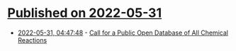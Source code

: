 # [Published on 2022-05-31](index.md)

* [2022-05-31, 04:47:48](https://news.ycombinator.com/item?id=31566200) - [Call for a Public Open Database of All Chemical Reactions](https://pubs.acs.org/doi/pdf/10.1021/acs.jcim.1c01140)
